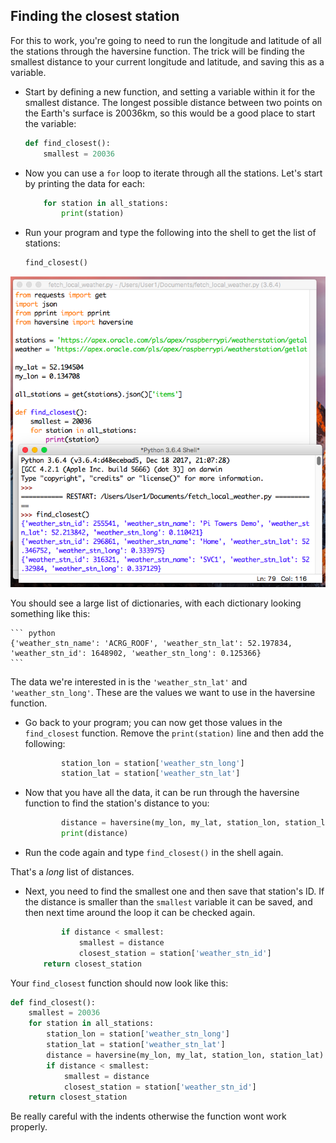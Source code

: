 ## Finding the closest station

For this to work, you're going to need to run the longitude and latitude of all the stations through the haversine function. The trick will be finding the smallest distance to your current longitude and latitude, and saving this as a variable.

- Start by defining a new function, and setting a variable within it for the smallest distance. The longest possible distance between two points on the Earth's surface is 20036km, so this would be a good place to start the variable:

    ``` python
    def find_closest():
        smallest = 20036
    ```

- Now you can use a `for` loop to iterate through all the stations. Let's start by printing the data for each:

    ``` python
        for station in all_stations:
            print(station)
    ```

- Run your program and type the following into the shell to get the list of stations:

    ``` python
    find_closest()
    ```

![idle list stations](images/idle_find_closest.png)

You should see a large list of dictionaries, with each dictionary looking something like this:

    ``` python
    {'weather_stn_name': 'ACRG_ROOF', 'weather_stn_lat': 52.197834, 'weather_stn_id': 1648902, 'weather_stn_long': 0.125366}
    ```

The data we're interested in is the `'weather_stn_lat'` and `'weather_stn_long'`. These are the values we want to use in the haversine function.

- Go back to your program; you can now get those values in the `find_closest` function. Remove the `print(station)` line and then add the following:

    ``` python
            station_lon = station['weather_stn_long']
            station_lat = station['weather_stn_lat']
    ```

- Now that you have all the data, it can be run through the haversine function to find the station's distance to you:

    ``` python
            distance = haversine(my_lon, my_lat, station_lon, station_lat)
            print(distance)
    ```

- Run the code again and type `find_closest()` in the shell again.

That's a *long* list of distances. 

- Next, you need to find the smallest one and then save that station's ID. If the distance is smaller than the `smallest` variable it can be saved, and then next time around the loop it can be checked again.

    ``` python
            if distance < smallest:
                smallest = distance
                closest_station = station['weather_stn_id']
        return closest_station
    ```

Your `find_closest` function should now look like this:

``` python
def find_closest():
    smallest = 20036
    for station in all_stations:
        station_lon = station['weather_stn_long']
        station_lat = station['weather_stn_lat']
        distance = haversine(my_lon, my_lat, station_lon, station_lat)
        if distance < smallest:
            smallest = distance
            closest_station = station['weather_stn_id']
    return closest_station
```

Be really careful with the indents otherwise the function wont work properly.